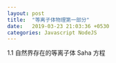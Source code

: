 ```yaml
---
layout: post
title:  "等离子体物理第一部分"
date:   2019-03-23 21:03:36 +0530
categories: Javascript NodeJS
---
```

1.1 自然界存在的等离子体
Saha 方程

